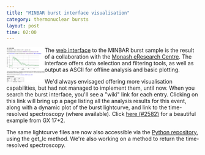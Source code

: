 ```yaml
---
title: "MINBAR burst interface visualisation"
category: thermonuclear bursts
layout: post
time: 02:00
---
```

<!-- header generated from blosxom format post; make_header.pl 23.1.2022 -->
<p>
<img src="/images/burstplot.png" width="100" align="left">
The <a href="http://burst.sci.monash.edu">web interface</a> to the MINBAR
burst sample is the result of a collaboration with the 
<a href="https://www.monash.edu/researchinfrastructure/eresearch">Monash
eResearch Centre</a>. The interface offers data selection and filtering tools,
as well as output as ASCII for offline analysis and basic plotting.</p>
<p>We'd always envisaged offering more visualisation capabilities, but 
had not managed to implement them, until now. When you search the burst 
interface, you'll see a "wiki" link for each entry. Clicking on this link
will bring up a page listing all the analysis results for this event, along
with a dynamic plot of the burst lightcurve, and link to the time-resolved
spectroscopy (where available). Click
<a href="https://burst.sci.monash.edu/wiki/index.php?n=MINBAR.2582">here (#2582)</a>
for a beautiful example from GX 17+2.</p>
<p>The same lightcurve files are now also accessible via the 
<a href="https://github.com/outs1der/minbar">Python repository</a>, using the
get_lc method. We're also working on a method to return the time-resolved
spectroscopy. </p>
